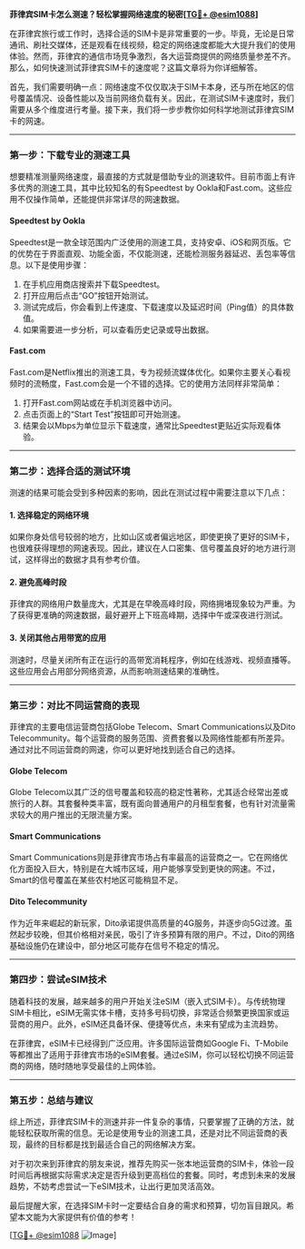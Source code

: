 **菲律宾SIM卡怎么测速？轻松掌握网络速度的秘密[[TG💪+ @esim1088](https://t.me/s/esim1088)]**

在菲律宾旅行或工作时，选择合适的SIM卡是非常重要的一步。毕竟，无论是日常通讯、刷社交媒体，还是观看在线视频，稳定的网络速度都能大大提升我们的使用体验。然而，菲律宾的通信市场竞争激烈，各大运营商提供的网络质量参差不齐。那么，如何快速测试菲律宾SIM卡的速度呢？这篇文章将为你详细解答。

首先，我们需要明确一点：网络速度不仅仅取决于SIM卡本身，还与所在地区的信号覆盖情况、设备性能以及当前网络负载有关。因此，在测试SIM卡速度时，我们需要从多个维度进行考量。接下来，我们将一步步教你如何科学地测试菲律宾SIM卡的网速。

---

### **第一步：下载专业的测速工具**

想要精准测量网络速度，最直接的方式就是借助专业的测速软件。目前市面上有许多优秀的测速工具，其中比较知名的有Speedtest by Ookla和Fast.com。这些应用不仅操作简单，还能提供非常详尽的网速数据。

#### **Speedtest by Ookla**
Speedtest是一款全球范围内广泛使用的测速工具，支持安卓、iOS和网页版。它的优势在于界面直观、功能全面，不仅能测速，还能检测服务器延迟、丢包率等信息。以下是使用步骤：

1. 在手机应用商店搜索并下载Speedtest。
2. 打开应用后点击“GO”按钮开始测试。
3. 测试完成后，你会看到上传速度、下载速度以及延迟时间（Ping值）的具体数值。
4. 如果需要进一步分析，可以查看历史记录或导出数据。

#### **Fast.com**
Fast.com是Netflix推出的测速工具，专为视频流媒体优化。如果你主要关心看视频时的流畅度，Fast.com会是一个不错的选择。它的使用方法同样非常简单：

1. 打开Fast.com网站或在手机浏览器中访问。
2. 点击页面上的“Start Test”按钮即可开始测速。
3. 结果会以Mbps为单位显示下载速度，通常比Speedtest更贴近实际观看体验。

---

### **第二步：选择合适的测试环境**

测速的结果可能会受到多种因素的影响，因此在测试过程中需要注意以下几点：

#### **1. 选择稳定的网络环境**
如果你身处信号较弱的地方，比如山区或者偏远地区，即使更换了更好的SIM卡，也很难获得理想的网速表现。因此，建议在人口密集、信号覆盖良好的地方进行测试，这样得出的数据才具有参考价值。

#### **2. 避免高峰时段**
菲律宾的网络用户数量庞大，尤其是在早晚高峰时段，网络拥堵现象较为严重。为了获得更准确的网速数据，最好避开上下班高峰期，选择中午或深夜进行测试。

#### **3. 关闭其他占用带宽的应用**
测速时，尽量关闭所有正在运行的高带宽消耗程序，例如在线游戏、视频直播等。这些应用会占用部分网络资源，从而影响测速结果的准确性。

---

### **第三步：对比不同运营商的表现**

菲律宾的主要电信运营商包括Globe Telecom、Smart Communications以及Dito Telecommunity。每个运营商的服务范围、资费套餐以及网络性能都有所差异。通过对比不同运营商的网速，你可以更好地找到适合自己的选择。

#### **Globe Telecom**
Globe Telecom以其广泛的信号覆盖和较高的稳定性著称，尤其适合经常出差或旅行的人群。其套餐种类丰富，既有面向普通用户的月租型套餐，也有针对流量需求较大的用户推出的无限流量方案。

#### **Smart Communications**
Smart Communications则是菲律宾市场占有率最高的运营商之一。它在网络优化方面投入巨大，特别是在大城市区域，用户能够享受到更快的网速。不过，Smart的信号覆盖在某些农村地区可能稍显不足。

#### **Dito Telecommunity**
作为近年来崛起的新玩家，Dito承诺提供高质量的4G服务，并逐步向5G过渡。虽然起步较晚，但其价格相对亲民，吸引了许多预算有限的用户。不过，Dito的网络基础设施仍在建设中，部分地区可能存在信号不稳定的情况。

---

### **第四步：尝试eSIM技术**

随着科技的发展，越来越多的用户开始关注eSIM（嵌入式SIM卡）。与传统物理SIM卡相比，eSIM无需实体卡槽，支持多号码切换，非常适合频繁更换国家或运营商的用户。此外，eSIM还具备环保、便捷等优点，未来有望成为主流趋势。

在菲律宾，eSIM卡已经得到广泛应用。许多国际运营商如Google Fi、T-Mobile等都推出了适用于菲律宾市场的eSIM套餐。通过eSIM，你可以轻松切换不同运营商的网络，随时随地享受最佳的上网体验。

---

### **第五步：总结与建议**

综上所述，菲律宾SIM卡的测速并非一件复杂的事情，只要掌握了正确的方法，就能轻松获取所需的信息。无论是使用专业的测速工具，还是对比不同运营商的表现，最终的目标都是找到最适合自己的网络解决方案。

对于初次来到菲律宾的朋友来说，推荐先购买一张本地运营商的SIM卡，体验一段时间后再根据实际需求决定是否升级到更高档位的套餐。同时，考虑到未来的发展趋势，不妨考虑尝试一下eSIM技术，让出行更加灵活高效。

最后提醒大家，在选择SIM卡时一定要结合自身的需求和预算，切勿盲目跟风。希望本文能为大家提供有价值的参考！

[[TG💪+ @esim1088](https://t.me/s/esim1088) ![Image](https://i.postimg.cc/4NQfJmqS/Snipaste-2025-05-13-00-14-12.png)]